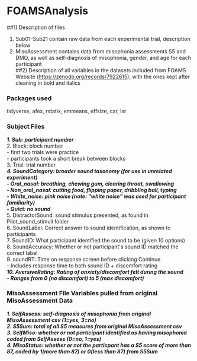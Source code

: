 # FOAMSAnalysis
##1) Description of files<br />
1) Sub01-Sub21 contain raw data from each experimental trial, description below<br />
2) MisoAssessment contains data from misophonia assessments S5 and DMQ, as well as self-diagnosis of misophonia, gender, and age for each participant<br />
##2) Description of all variables in the datasets included from FOAMS Website (https://zenodo.org/records/7922615), with the ones kept after cleaning in bold and italics<br />
### Packages used<br />
tidyverse, afex, rstatix, emmeans, effsize, car, lsr<br />
### Subject Files<br />
***1. Sub: participant number***<br />
2. Block: block number<br />
	- first two trials were practice<br />
	- participants took a short break between blocks<br />
3. Trial: trial number<br />
***4. SoundCategory: broader sound taxonomy (for use in unrelated experiment)<br />
	- Oral_nasal: breathing, chewing gum, clearing throat, swallowing<br />
	- Non_oral_nasal: cutting food, flipping paper, dribbling ball, typing<br />
	- White_noise: pink noise (note: "white noise" was used for participant familiarity)<br />
	- Quiet: no sound***<br />
5. DistractorSound: sound stimulus presented, as found in Pilot_sound_stimuli folder<br />
6. SoundLabel: Correct answer to sound identification, as shown to participants<br />
7. SoundID: What participant identified the sound to be (given 10 options)<br />
8. SoundAccuracy: Whether or not participant's sound ID matched the correct label<br />
9. soundRT: Time on response screen before clicking Continue <br />
	- Includes response time to both sound ID + discomfort rating<br />
***10. AversiveRating: Rating of anxiety/discomfort felt during the sound<br />
	- Ranges from 0 (no discomfort) to 5 (max discomfort)***<br />
### MisoAssessment File Variables pulled from original MisoAssessment Data<br />
***1. SelfAssess: self-diagnosis of misophonia from original MisoAssessment csv (1=yes, 3=no)***<br />
***2. S5Sum: total of all S5 measures from original MisoAssessment csv***<br />
***3. SelfMiso: whether or not participant identified as having misophonia coded from SelfAssess (0=no, 1=yes)***<br />
***4. MisoStatus: whether or not the particpant has a S5 score of more than 87, coded by 1(more than 87) or 0(less than 87) from S5Sum***<br />
